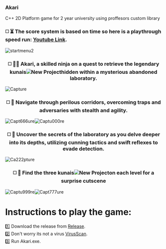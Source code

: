 ### Akari
C++ 2D Platform game for 2 year university using proffesors custom library
### <p align="left"> ◻️ ⏳ The score system is based on time so here is a playthrough speed run: [Youtube Link](https://youtu.be/JNzpA3nqwCc).</p>


![startmenu2](https://github.com/AlexGrigoratos/Akari/assets/159578904/e471cf94-dbd1-45a1-bec9-95f8f9190322)

### <p align="center"> ◻️ 🐱‍👤 Akari, a skilled ninja on a quest to retrieve the legendary kunais![New Project](https://github.com/AlexGrigoratos/Akari/assets/159578904/178ea22d-c915-4eec-96d0-81329dc7e0a3)hidden within a mysterious abandoned laboratory.</p>

![Capture](https://github.com/AlexGrigoratos/Akari/assets/159578904/30ccad51-2d7c-45aa-9865-299784273a7c)

### <p align="center">◻️  🔬 Navigate through perilous corridors, overcoming traps and adversaries with stealth and agility.</p>

![Capt666ure](https://github.com/AlexGrigoratos/Akari/assets/159578904/d0c1fd75-5847-44c0-acff-6c2f34c68b09)![Captu000re](https://github.com/AlexGrigoratos/Akari/assets/159578904/8a2d53db-58c0-45ed-95e8-494a3cbf68ea)

### <p align="center"> ◻️ 🔎 Uncover the secrets of the laboratory as you delve deeper into its depths, utilizing cunning tactics and swift reflexes to evade detection. </p>

![Ca222pture](https://github.com/AlexGrigoratos/Akari/assets/159578904/1f59fe40-34b2-4f66-af5f-1dbe2cbfc0fb)

### <p align="center">◻️  🎥 Find the three kunais![New Project](https://github.com/AlexGrigoratos/Akari/assets/159578904/2270e155-9b89-45fa-871a-7663d6c1ddad)on each level for a surprise cutscene</p>

![Captu999re](https://github.com/AlexGrigoratos/Akari/assets/159578904/a50c65c9-3308-429f-85bd-327eeac07be1)![Capt777ure](https://github.com/AlexGrigoratos/Akari/assets/159578904/9b0334ad-8c44-486f-825d-f68d758a8507)

# Instructions to play the game:
1️⃣  Download the release from [Release](https://github.com/AlexGrigoratos/Akari/releases/tag/2dNinjaGame). <br /> 
2️⃣  Don't worry its not a virus [VirusScan](https://www.virustotal.com/gui/file/2484745aeaa4821d004a8378e17cbf75fc4e7b9369d1eeeb0dd567c6987934aa?nocache=1). <br />
3️⃣  Run Akari.exe. <br />
